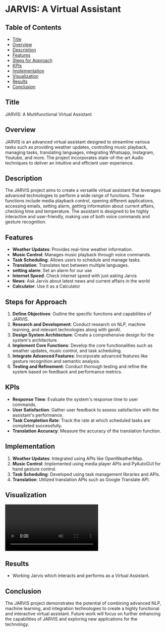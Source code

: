 # JARVIS: A Virtual Assistant

## Table of Contents
- [Title](#title)
- [Overview](#overview)
- [Description](#description)
- [Features](#features)
- [Steps for Approach](#steps-for-approach)
- [KPIs](#kpis)
- [Implementation](#implementation)
- [Visualization](#visualization)
- [Results](#results)
- [Conclusion](#conclusion)

## Title
JARVIS: A Multifunctional Virtual Assistant

## Overview
JARVIS is an advanced virtual assistant designed to streamline various tasks such as providing weather updates, controlling music playback, managing tasks, translating languages, integrating Whatsapp, Instagram, Youtube, and more. The project incorporates state-of-the-art Audio techniques to deliver an intuitive and efficient user experience.

## Description
The JARVIS project aims to create a versatile virtual assistant that leverages advanced technologies to perform a wide range of functions. These functions include media playback control, opening different applications, accessing emails, setting alarm, getting information about current affairs, checking time and temperature. The assistant is designed to be highly interactive and user-friendly, making use of both voice commands and gesture recognition.

## Features
- **Weather Updates**: Provides real-time weather information.
- **Music Control**: Manages music playback through voice commands.
- **Task Scheduling**: Allows users to schedule and manage tasks.
- **Translation**: Translates text between multiple languages.
- **setting alarm**: Set an alarm for our use
- **Internet Speed**: Check internet speed with just asking Jarvis
- **News**: Ask Jarvis about latest news and current affairs in the world
- **Calculator**: Use it as a Calculator

## Steps for Approach
1. **Define Objectives**: Outline the specific functions and capabilities of JARVIS.
2. **Research and Development**: Conduct research on NLP, machine learning, and relevant technologies along with genAI.
3. **Design System Architecture**: Create a comprehensive design for the system's architecture.
4. **Implement Core Functions**: Develop the core functionalities such as weather updates, music control, and task scheduling.
5. **Integrate Advanced Features**: Incorporate advanced features like gesture recognition and semantic analysis.
6. **Testing and Refinement**: Conduct thorough testing and refine the system based on feedback and performance metrics.

## KPIs
- **Response Time**: Evaluate the system's response time to user commands.
- **User Satisfaction**: Gather user feedback to assess satisfaction with the assistant's performance.
- **Task Completion Rate**: Track the rate at which scheduled tasks are completed successfully.
- **Translation Accuracy**: Measure the accuracy of the translation function.

## Implementation
1. **Weather Updates**: Integrated using APIs like OpenWeatherMap.
2. **Music Control**: Implemented using media player APIs and PyAutoGUI for hand gesture control.
3. **Task Scheduling**: Developed using task management libraries and APIs.
4. **Translation**: Utilized translation APIs such as Google Translate API.


## Visualization
![JARVIS Video](https://github.com/jainam0037/JARVIS--Python-project/blob/main/Video.mp4)

## Results
- Working Jarvis which interacts and performs as a Virtual Assistant.

## Conclusion
The JARVIS project demonstrates the potential of combining advanced NLP, machine learning, and integration technologies to create a highly functional and interactive virtual assistant. Future work will focus on further enhancing the capabilities of JARVIS and exploring new applications for the technology.

